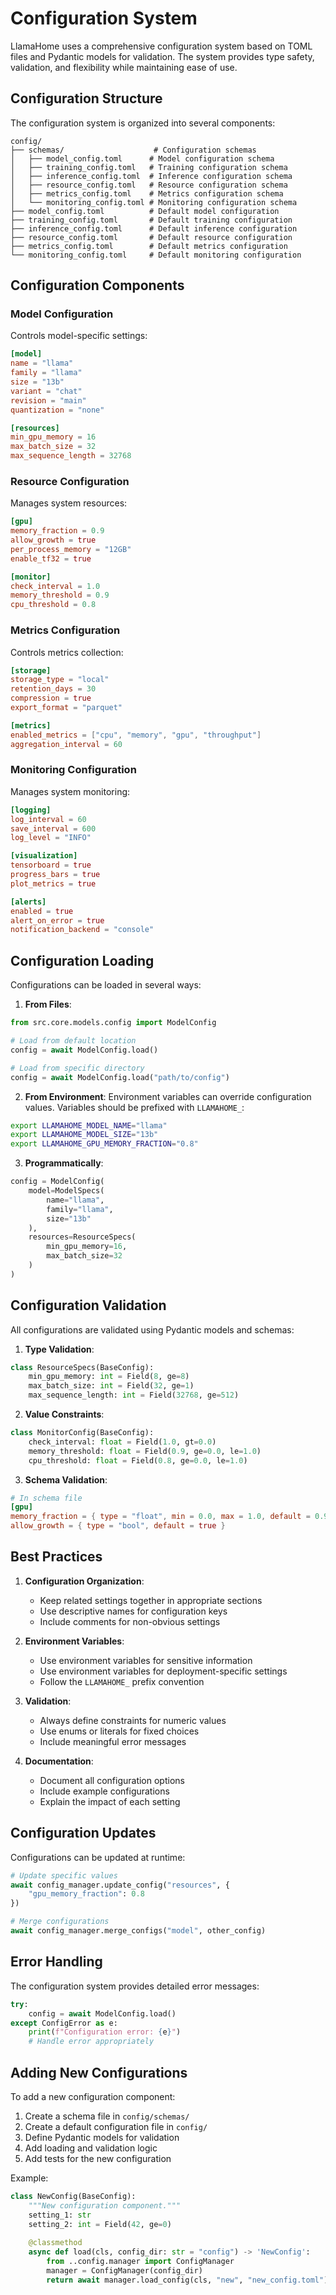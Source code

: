 # Configuration System

LlamaHome uses a comprehensive configuration system based on TOML files and Pydantic models for validation. The system provides type safety, validation, and flexibility while maintaining ease of use.

## Configuration Structure

The configuration system is organized into several components:

```
config/
├── schemas/                    # Configuration schemas
│   ├── model_config.toml      # Model configuration schema
│   ├── training_config.toml   # Training configuration schema
│   ├── inference_config.toml  # Inference configuration schema
│   ├── resource_config.toml   # Resource configuration schema
│   ├── metrics_config.toml    # Metrics configuration schema
│   └── monitoring_config.toml # Monitoring configuration schema
├── model_config.toml          # Default model configuration
├── training_config.toml       # Default training configuration
├── inference_config.toml      # Default inference configuration
├── resource_config.toml       # Default resource configuration
├── metrics_config.toml        # Default metrics configuration
└── monitoring_config.toml     # Default monitoring configuration
```

## Configuration Components

### Model Configuration
Controls model-specific settings:
```toml
[model]
name = "llama"
family = "llama"
size = "13b"
variant = "chat"
revision = "main"
quantization = "none"

[resources]
min_gpu_memory = 16
max_batch_size = 32
max_sequence_length = 32768
```

### Resource Configuration
Manages system resources:
```toml
[gpu]
memory_fraction = 0.9
allow_growth = true
per_process_memory = "12GB"
enable_tf32 = true

[monitor]
check_interval = 1.0
memory_threshold = 0.9
cpu_threshold = 0.8
```

### Metrics Configuration
Controls metrics collection:
```toml
[storage]
storage_type = "local"
retention_days = 30
compression = true
export_format = "parquet"

[metrics]
enabled_metrics = ["cpu", "memory", "gpu", "throughput"]
aggregation_interval = 60
```

### Monitoring Configuration
Manages system monitoring:
```toml
[logging]
log_interval = 60
save_interval = 600
log_level = "INFO"

[visualization]
tensorboard = true
progress_bars = true
plot_metrics = true

[alerts]
enabled = true
alert_on_error = true
notification_backend = "console"
```

## Configuration Loading

Configurations can be loaded in several ways:

1. **From Files**:
```python
from src.core.models.config import ModelConfig

# Load from default location
config = await ModelConfig.load()

# Load from specific directory
config = await ModelConfig.load("path/to/config")
```

2. **From Environment**:
Environment variables can override configuration values. Variables should be prefixed with `LLAMAHOME_`:
```bash
export LLAMAHOME_MODEL_NAME="llama"
export LLAMAHOME_MODEL_SIZE="13b"
export LLAMAHOME_GPU_MEMORY_FRACTION="0.8"
```

3. **Programmatically**:
```python
config = ModelConfig(
    model=ModelSpecs(
        name="llama",
        family="llama",
        size="13b"
    ),
    resources=ResourceSpecs(
        min_gpu_memory=16,
        max_batch_size=32
    )
)
```

## Configuration Validation

All configurations are validated using Pydantic models and schemas:

1. **Type Validation**:
```python
class ResourceSpecs(BaseConfig):
    min_gpu_memory: int = Field(8, ge=8)
    max_batch_size: int = Field(32, ge=1)
    max_sequence_length: int = Field(32768, ge=512)
```

2. **Value Constraints**:
```python
class MonitorConfig(BaseConfig):
    check_interval: float = Field(1.0, gt=0.0)
    memory_threshold: float = Field(0.9, ge=0.0, le=1.0)
    cpu_threshold: float = Field(0.8, ge=0.0, le=1.0)
```

3. **Schema Validation**:
```toml
# In schema file
[gpu]
memory_fraction = { type = "float", min = 0.0, max = 1.0, default = 0.9 }
allow_growth = { type = "bool", default = true }
```

## Best Practices

1. **Configuration Organization**:
   - Keep related settings together in appropriate sections
   - Use descriptive names for configuration keys
   - Include comments for non-obvious settings

2. **Environment Variables**:
   - Use environment variables for sensitive information
   - Use environment variables for deployment-specific settings
   - Follow the `LLAMAHOME_` prefix convention

3. **Validation**:
   - Always define constraints for numeric values
   - Use enums or literals for fixed choices
   - Include meaningful error messages

4. **Documentation**:
   - Document all configuration options
   - Include example configurations
   - Explain the impact of each setting

## Configuration Updates

Configurations can be updated at runtime:

```python
# Update specific values
await config_manager.update_config("resources", {
    "gpu_memory_fraction": 0.8
})

# Merge configurations
await config_manager.merge_configs("model", other_config)
```

## Error Handling

The configuration system provides detailed error messages:

```python
try:
    config = await ModelConfig.load()
except ConfigError as e:
    print(f"Configuration error: {e}")
    # Handle error appropriately
```

## Adding New Configurations

To add a new configuration component:

1. Create a schema file in `config/schemas/`
2. Create a default configuration file in `config/`
3. Define Pydantic models for validation
4. Add loading and validation logic
5. Add tests for the new configuration

Example:
```python
class NewConfig(BaseConfig):
    """New configuration component."""
    setting_1: str
    setting_2: int = Field(42, ge=0)
    
    @classmethod
    async def load(cls, config_dir: str = "config") -> 'NewConfig':
        from ..config.manager import ConfigManager
        manager = ConfigManager(config_dir)
        return await manager.load_config(cls, "new", "new_config.toml")
```
